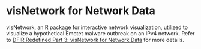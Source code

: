 # visNetwork for Network Data
visNetwork, an R package for interactive network visualization, utilized to visualize a hypothetical Emotet malware outbreak on an IPv4 network.
Refer to [DFIR Redefined Part 3: visNetwork for Network Data](https://holisticinfosec.io/post/visnetwork) for more details.
